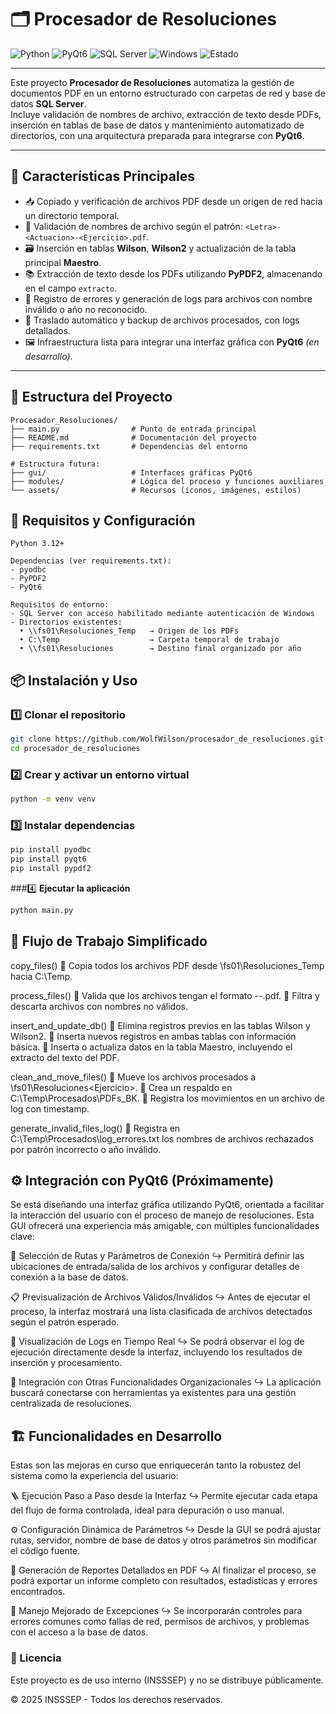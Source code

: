 # 🗂️ Procesador de Resoluciones

![Python](https://img.shields.io/badge/Python-3.12-blue?style=for-the-badge&logo=python)
![PyQt6](https://img.shields.io/badge/PyQt6-GUI-green?style=for-the-badge&logo=qt)
![SQL Server](https://img.shields.io/badge/Base%20de%20Datos-SQL%20Server-red?style=for-the-badge&logo=microsoftsqlserver)
![Windows](https://img.shields.io/badge/OS-Windows%2010%2B-lightgrey?style=for-the-badge&logo=windows)
![Estado](https://img.shields.io/badge/Estado-En%20Desarrollo-orange?style=for-the-badge)

---

Este proyecto **Procesador de Resoluciones** automatiza la gestión de documentos PDF en un entorno estructurado con carpetas de red y base de datos **SQL Server**.  
Incluye validación de nombres de archivo, extracción de texto desde PDFs, inserción en tablas de base de datos y mantenimiento automatizado de directorios, con una arquitectura preparada para integrarse con **PyQt6**.

---

## 🚀 Características Principales

- 📥 Copiado y verificación de archivos PDF desde un origen de red hacia un directorio temporal.
- 🧾 Validación de nombres de archivo según el patrón: `<Letra>-<Actuacion>-<Ejercicio>.pdf`.
- 🗃️ Inserción en tablas **Wilson**, **Wilson2** y actualización de la tabla principal **Maestro**.
- 📚 Extracción de texto desde los PDFs utilizando **PyPDF2**, almacenando en el campo `extracto`.
- 🚫 Registro de errores y generación de logs para archivos con nombre inválido o año no reconocido.
- 🧹 Traslado automático y backup de archivos procesados, con logs detallados.
- 🖼️ Infraestructura lista para integrar una interfaz gráfica con **PyQt6** *(en desarrollo)*.

---

## 📁 Estructura del Proyecto

```plaintext
Procesador_Resoluciones/
├── main.py                # Punto de entrada principal
├── README.md              # Documentación del proyecto
├── requirements.txt       # Dependencias del entorno

# Estructura futura:
├── gui/                   # Interfaces gráficas PyQt6
├── modules/               # Lógica del proceso y funciones auxiliares
└── assets/                # Recursos (íconos, imágenes, estilos)

```

## 🔧 Requisitos y Configuración
```plaintext
Python 3.12+

Dependencias (ver requirements.txt):
- pyodbc
- PyPDF2
- PyQt6

Requisitos de entorno:
- SQL Server con acceso habilitado mediante autenticación de Windows
- Directorios existentes:
  • \\fs01\Resoluciones_Temp   → Origen de los PDFs
  • C:\Temp                    → Carpeta temporal de trabajo
  • \\fs01\Resoluciones        → Destino final organizado por año

```

## 📦 **Instalación y Uso**

### 1️⃣ **Clonar el repositorio**
```sh
git clone https://github.com/WolfWilson/procesador_de_resoluciones.git
cd procesador_de_resoluciones
```

###  2️⃣ **Crear y activar un entorno virtual**

```sh
python -m venv venv
```

###  3️⃣ **Instalar dependencias**

```sh
pip install pyodbc
pip install pyqt6
pip install pypdf2
```
###4️⃣ **Ejecutar la aplicación**

```sh
python main.py

```


## 🧩 Flujo de Trabajo Simplificado


copy_files()
🔸 Copia todos los archivos PDF desde \\fs01\Resoluciones_Temp hacia C:\Temp.

process_files()
🔸 Valida que los archivos tengan el formato <Letra>-<Actuacion>-<Ejercicio>.pdf.
🔸 Filtra y descarta archivos con nombres no válidos.

insert_and_update_db()
🔸 Elimina registros previos en las tablas Wilson y Wilson2.
🔸 Inserta nuevos registros en ambas tablas con información básica.
🔸 Inserta o actualiza datos en la tabla Maestro, incluyendo el extracto del texto del PDF.

clean_and_move_files()
🔸 Mueve los archivos procesados a \\fs01\Resoluciones\<Ejercicio>.
🔸 Crea un respaldo en C:\Temp\Procesados\PDFs_BK.
🔸 Registra los movimientos en un archivo de log con timestamp.

generate_invalid_files_log()
🔸 Registra en C:\Temp\Procesados\log_errores.txt los nombres de archivos rechazados por patrón incorrecto o año inválido.



## ⚙️ Integración con PyQt6 (Próximamente)

Se está diseñando una interfaz gráfica utilizando PyQt6, orientada a facilitar la interacción del usuario con el proceso de manejo de resoluciones. Esta GUI ofrecerá una experiencia más amigable, con múltiples funcionalidades clave:

📂 Selección de Rutas y Parámetros de Conexión
↪ Permitirá definir las ubicaciones de entrada/salida de los archivos y configurar detalles de conexión a la base de datos.

📋 Previsualización de Archivos Válidos/Inválidos
↪ Antes de ejecutar el proceso, la interfaz mostrará una lista clasificada de archivos detectados según el patrón esperado.

🧾 Visualización de Logs en Tiempo Real
↪ Se podrá observar el log de ejecución directamente desde la interfaz, incluyendo los resultados de inserción y procesamiento.

🔗 Integración con Otras Funcionalidades Organizacionales
↪ La aplicación buscará conectarse con herramientas ya existentes para una gestión centralizada de resoluciones.


## 🏗️ Funcionalidades en Desarrollo

Estas son las mejoras en curso que enriquecerán tanto la robustez del sistema como la experiencia del usuario:

🪜 Ejecución Paso a Paso desde la Interfaz
↪ Permite ejecutar cada etapa del flujo de forma controlada, ideal para depuración o uso manual.

⚙️ Configuración Dinámica de Parámetros
↪ Desde la GUI se podrá ajustar rutas, servidor, nombre de base de datos y otros parámetros sin modificar el código fuente.

📑 Generación de Reportes Detallados en PDF
↪ Al finalizar el proceso, se podrá exportar un informe completo con resultados, estadísticas y errores encontrados.

🚨 Manejo Mejorado de Excepciones
↪ Se incorporarán controles para errores comunes como fallas de red, permisos de archivos, y problemas con el acceso a la base de datos.



### 📝 Licencia
Este proyecto es de uso interno (INSSSEP) y no se distribuye públicamente.

© 2025 INSSSEP - Todos los derechos reservados.

